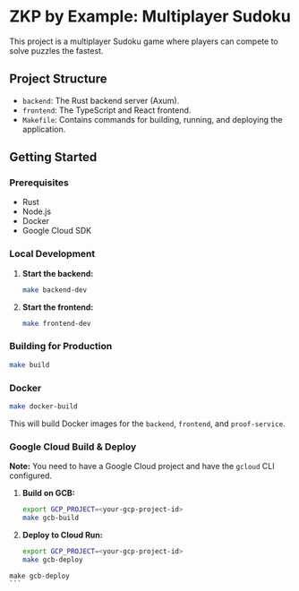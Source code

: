 # ZKP by Example: Multiplayer Sudoku

This project is a multiplayer Sudoku game where players can compete to solve puzzles the fastest.

## Project Structure

- `backend`: The Rust backend server (Axum).
- `frontend`: The TypeScript and React frontend.
- `Makefile`: Contains commands for building, running, and deploying the application.

## Getting Started

### Prerequisites

- Rust
- Node.js
- Docker
- Google Cloud SDK

### Local Development

1.  **Start the backend:**

    ```bash
    make backend-dev
    ```

2.  **Start the frontend:**

    ```bash
    make frontend-dev
    ```

### Building for Production

```bash
make build
```

### Docker

```bash
make docker-build
```

This will build Docker images for the `backend`, `frontend`, and `proof-service`.

### Google Cloud Build & Deploy

**Note:** You need to have a Google Cloud project and have the `gcloud` CLI configured.

1.  **Build on GCB:**

    ```bash
    export GCP_PROJECT=<your-gcp-project-id>
    make gcb-build
    ```

2.  **Deploy to Cloud Run:**

    ```bash
    export GCP_PROJECT=<your-gcp-project-id>
    make gcb-deploy
    ```
>
    make gcb-deploy
    ```
